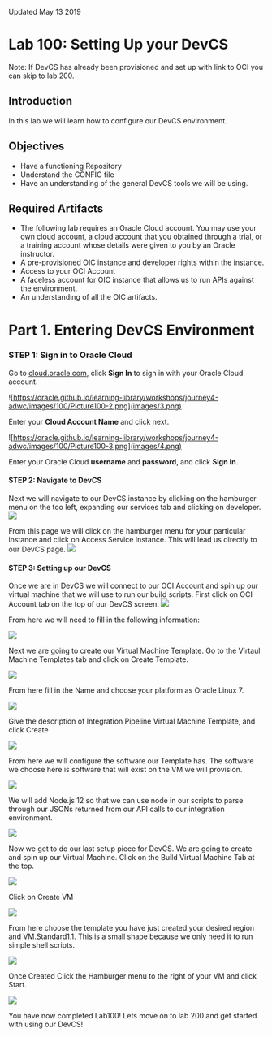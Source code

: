 Updated May 13 2019

# Lab 100: Setting Up your DevCS
Note: If DevCS has already been provisioned and set up with link to OCI you can skip to lab 200.

## Introduction
 In this lab we will learn how to configure our DevCS environment.

 ## Objectives
- Have a functioning Repository
- Understand the CONFIG file
- Have an understanding of the general DevCS tools we will be using.



Required Artifacts
------------------

-   The following lab requires an Oracle Cloud account. You may use your own cloud account, a cloud account that you obtained through a trial, or a training account whose details were given to you by an Oracle instructor.
- A pre-provisioned OIC instance and developer rights within the instance.
- Access to your OCI Account
- A faceless account for OIC instance that allows us to run APIs against the environment.
- An understanding of all the OIC artifacts.


Part 1. Entering DevCS Environment
====================================

### STEP 1: Sign in to Oracle Cloud

 Go to [cloud.oracle.com](https://cloud.oracle.com/), click **Sign In** to sign in with your Oracle Cloud account.

 ![https://oracle.github.io/learning-library/workshops/journey4-adwc/images/100/Picture100-2.png](images/3.png)

 Enter your **Cloud Account Name** and click next.

![https://oracle.github.io/learning-library/workshops/journey4-adwc/images/100/Picture100-3.png](images/4.png)

 Enter your Oracle Cloud **username** and **password**, and click **Sign In**.



#### STEP 2: Navigate to DevCS
Next we will navigate to our DevCS instance by clicking on the hamburger menu on the too left, expanding our services tab and clicking on developer.
![](images/5.png)

From this page we will click on the hamburger menu for your particular instance and click on Access Service Instance. This will lead us directly to our DevCS page.
![](images/6.png)

#### STEP 3: Setting up our DevCS
Once we are in DevCS we will connect to our OCI Account and spin up our virtual machine that we will use to run our build scripts. First click on OCI Account tab on the top of our DevCS screen.
![](images/7.png)

From here we will need to fill in the following information:

![](images/8.png)

Next we are going to create our Virtual Machine Template. Go to the Virtaul Machine Templates tab and click on Create Template. 

![](images/9.png)

From here fill in the Name and choose your platform as Oracle Linux 7. 

![](images/10.png)

Give the description of Integration Pipeline Virtual Machine Template, and click Create

![](images/11.png)

From here we will configure the software our Template has. The software we choose here is software that will exist on the VM we will provision.

![](images/12.png)

We will add Node.js 12 so that we can use node in our scripts to parse through our JSONs returned from our API calls to our integration environment.

![](images/13.png)

Now we get to do our last setup piece for DevCS. We are going to create and spin up our Virtual Machine. Click on the Build Virtual Machine Tab at the top.

![](images/14.png)

Click on Create VM

![](images/15.png)

From here choose the template you have just created your desired region and VM.Standard1.1. This is a small shape because we only need it to run simple shell scripts.

![](images/16.png)

Once Created Click the Hamburger menu to the right of your VM and click Start.

![](images/17.png)

You have now completed Lab100! Lets move on to lab 200 and get started with using our DevCS!